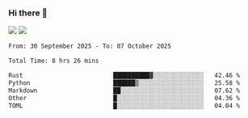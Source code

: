 ### Hi there 👋️

![](https://komarev.com/ghpvc/?username=Loner1024)
![](https://hit.yhype.me/github/profile?account_id=20189164)

<!--START_SECTION:waka-->

```txt
From: 30 September 2025 - To: 07 October 2025

Total Time: 8 hrs 26 mins

Rust                         ██████████▓░░░░░░░░░░░░░░   42.46 %
Python                       ██████▒░░░░░░░░░░░░░░░░░░   25.58 %
Markdown                     ██░░░░░░░░░░░░░░░░░░░░░░░   07.62 %
Other                        █░░░░░░░░░░░░░░░░░░░░░░░░   04.36 %
TOML                         █░░░░░░░░░░░░░░░░░░░░░░░░   04.04 %
```

<!--END_SECTION:waka-->



